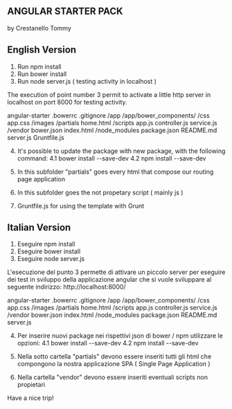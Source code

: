 ANGULAR STARTER PACK 
---------------------------------------------------------------------------------------------------
by Crestanello Tommy

English Version
---------------------------------------------------------------------------------------------------
1. Run npm install
2. Run bower install
3. Run node server.js ( testing activity in localhost )

The execution of point number 3 permit to activate a little http server in localhost on port 8000
for testing activity. 

angular-starter
    .bowerrc
    .gitignore
    /app
        /app/bower_components/
        /css
            app.css
        /images
        /partials
            home.html
        /scripts
            app.js
            controller.js
            service.js
            /vendor
    bower.json
    index.html
    /node_modules
    package.json
    README.md
    server.js
    Gruntfile.js

4. It's possible to update the package with new package, with the following command:
    4.1 bower install --save-dev
    4.2 npm install --save-dev

5. In this subfolder "partials" goes every html that compose our routing page application

6. In this subfolder goes the not propetary script ( mainly js )

7. Gruntfile.js for using the template with Grunt


Italian Version
----------------------------------------------------------------------------------------------------

1. Eseguire npm install 
2. Eseguire bower install
3. Eseguire node server.js

L'esecuzione del punto 3 permette di attivare un piccolo server per eseguire dei test in sviluppo
della applicazione angular che si vuole sviluppare al seguente indirizzo: http://localhost:8000/

angular-starter
    .bowerrc
    .gitignore
    /app
        /app/bower_components/
        /css
            app.css
        /images
        /partials
            home.html
        /scripts
            app.js
            controller.js
            service.js
            /vendor
    bower.json
    index.html
    /node_modules
    package.json
    README.md
    server.js

4. Per inserire nuovi package nei rispettivi json di bower / npm utilizzare le opzioni:
    4.1 bower install --save-dev
    4.2 npm install --save-dev
    
5. Nella sotto cartella "partials" devono essere inseriti tutti gli html che compongono 
la nostra applicazione SPA ( Single Page Application )

6. Nella cartella "vendor" devono essere inseriti eventuali scripts non propietari

Have a nice trip! 
